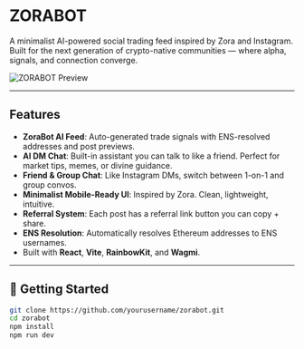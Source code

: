 # ZORABOT

A minimalist AI-powered social trading feed inspired by Zora and Instagram. Built for the next generation of crypto-native communities — where alpha, signals, and connection converge.

![ZORABOT Preview](./public/preview.png)

---

## Features

-  **ZoraBot AI Feed**: Auto-generated trade signals with ENS-resolved addresses and post previews.
-  **AI DM Chat**: Built-in assistant you can talk to like a friend. Perfect for market tips, memes, or divine guidance.
-  **Friend & Group Chat**: Like Instagram DMs, switch between 1-on-1 and group convos.
-  **Minimalist Mobile-Ready UI**: Inspired by Zora. Clean, lightweight, intuitive.
-  **Referral System**: Each post has a referral link button you can copy + share.
-  **ENS Resolution**: Automatically resolves Ethereum addresses to ENS usernames.
-  Built with **React**, **Vite**, **RainbowKit**, and **Wagmi**.

---

## 🚀 Getting Started

```bash
git clone https://github.com/yourusername/zorabot.git
cd zorabot
npm install
npm run dev
